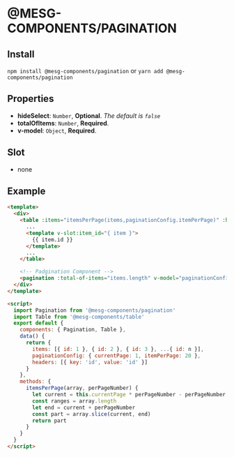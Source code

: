 # @MESG-COMPONENTS/PAGINATION

## Install

`npm install @mesg-components/pagination` or `yarn add @mesg-components/pagination`

## Properties

- **hideSelect**: `Number`, **Optional**. _The default is `false`_
- **totalOfItems**: `Number`, **Required**.
- **v-model**: `Object`, **Required**.

## Slot

- none

## Example

```html
<template>
  <div>
    <table :items="itemsPerPage(items,paginationConfig.itemPerPage)" :headers="headers">
      ...
      <template v-slot:item_id="{ item }">
        {{ item.id }}
      </template>
      ...
    </table>

    <!-- Padgination Component -->
    <pagination :total-of-items="items.length" v-model="paginationConfig" />
  </div>
</template>

<script>
  import Pagination from '@mesg-components/pagination'
  import Table from '@mesg-components/table'
  export default {
    components: { Pagination, Table },
    data() {
      return {
        items: [{ id: 1 }, { id: 2 }, { id: 3 }, ...{ id: n }],
        paginationConfig: { currentPage: 1, itemPerPage: 20 },
        headers: [{ key: 'id', value: 'id' }]
      }
    },
    methods: {
      itemsPerPage(array, perPageNumber) {
        let current = this.currentPage * perPageNumber - perPageNumber
        const ranges = array.length
        let end = current + perPageNumber
        const part = array.slice(current, end)
        return part
      }
    }
  }
</script>
```

